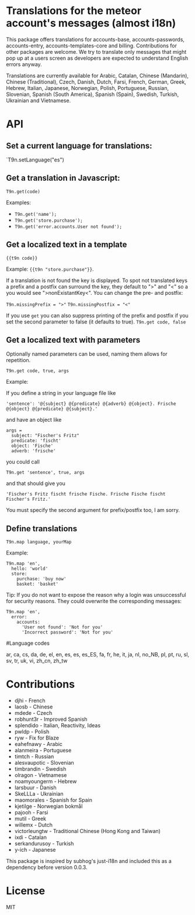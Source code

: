 # Translations for the meteor account's messages (almost i18n)

This package offers translations for accounts-base, accounts-passwords, accounts-entry, accounts-templates-core and billing. Contributions for other packages are welcome. We try to translate only messages that might pop up at a users screen as developers are expected to understand English errors anyway.

Translations are currently available for Arabic, Catalan, Chinese (Mandarin), Chinese (Traditional), Czech, Danish, Dutch, Farsi, French, German, Greek, Hebrew, Italian, Japanese, Norwegian, Polish, Portuguese, Russian, Slovenian, Spanish (South America), Spanish (Spain), Swedish, Turkish, Ukrainian and Vietnamese.

# API

##  Set a current language for translations: 
`T9n.setLanguage("es")


## Get a translation in Javascript:

`T9n.get(code)`

Examples:
* `T9n.get('name');`
* `T9n.get('store.purchase');`
* `T9n.get('error.accounts.User not found');`

## Get a localized text in a template

`{{t9n code}}`

Example: `{{t9n "store.purchase"}}`.

If a translation is not found the key is displayed. To spot not translated keys a prefix and a postfix can surround the key, they default to ">" and "<" so a you would see ">nonExistantKey<". You can change the pre- and postfix: 

`T9n.missingPrefix = ">"`
`T9n.missingPostfix = "<"`

If you use `get` you can also suppress printing of the prefix and postfix if you set the second parameter to false (it defaults to true).
`T9n.get code, false`

## Get a localized text with parameters

Optionally named parameters can be used, naming them allows for repetition.

`T9n.get code, true, args `

Example: 
  
  If you define a string in your language file like
  
    'sentence': '@{subject} @{predicate} @{adverb} @{object}. Frische @{object} @{predicate} @{subject}.'

  and have an object like
  
    args = 
      subject: "Fischer's Fritz"
      predicate: 'fischt'
      object: 'Fische'
      adverb: 'frische'
      
  you could call
  
    T9n.get 'sentence', true, args
    
  and that should give you
  
    'Fischer's Fritz fischt frische Fische. Frische Fische fischt Fischer's Fritz.'

  You must specify the second argument for prefix/postfix too, I am sorry.
  

## Define translations

`T9n.map language, yourMap`

Example:

    T9n.map 'en',
      hello: 'world'
      store:
        purchase: 'buy now'
        basket: 'basket'
        
Tip: If you do not want to expose the reason why a login was unsuccessful for security reasons. They could overwrite the corresponding messages:

    T9n.map 'en',
      error:
        accounts:
          'User not found': 'Not for you'
          'Incorrect password': 'Not for you'

#Language codes

ar, ca, cs, da, de, el, en, es, es, es_ES, fa, fr, he, it, ja, nl, no_NB, pl, pt, ru, sl, sv, tr, uk, vi, zh_cn, zh_tw

# Contributions
* djhi - French
* laosb - Chinese
* mdede - Czech
* robhunt3r - Improved Spanish
* splendido - Italian, Reactivity, Ideas
* pwldp - Polish
* ryw - Fix for Blaze
* eahefnawy - Arabic
* alanmeira - Portuguese
* timtch - Russian
* alesvaupotic - Slovenian
* timbrandin - Swedish
* olragon - Vietnamese
* noamyoungerm - Hebrew
* larsbuur - Danish
* SkeLLLa - Ukrainian
* maomorales - Spanish for Spain
* kjetilge - Norwegian bokmål
* pajooh - Farsi
* mutil - Greek
* willemx - Dutch
* victorleungtw - Traditional Chinese (Hong Kong and Taiwan)
* ixdi - Catalan
* serkandurusoy - Turkish
* y-ich - Japanese

This package is inspired by subhog's just-i18n and included this as a dependency before version 0.0.3.

# License

MIT
